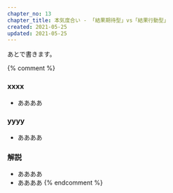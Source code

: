 ```yaml
---
chapter_no: 13
chapter_title: 本気度合い - 「結果期待型」vs「結果行動型」
created: 2021-05-25
updated: 2021-05-25
---
```

あとで書きます。

{% comment %}
### xxxx
- ああああ

### yyyy
- ああああ

### 解説
- ああああ
- ああああ
{% endcomment %}
